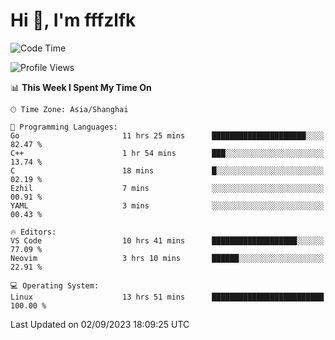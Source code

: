 # Hi 👋, I'm fffzlfk

<!--START_SECTION:waka-->
![Code Time](http://img.shields.io/badge/Code%20Time-380%20hrs%2051%20mins-blue)

![Profile Views](http://img.shields.io/badge/Profile%20Views-0-blue)

📊 **This Week I Spent My Time On** 

```text
🕑︎ Time Zone: Asia/Shanghai

💬 Programming Languages: 
Go                       11 hrs 25 mins      █████████████████████░░░░   82.47 % 
C++                      1 hr 54 mins        ███░░░░░░░░░░░░░░░░░░░░░░   13.74 % 
C                        18 mins             █░░░░░░░░░░░░░░░░░░░░░░░░   02.19 % 
Ezhil                    7 mins              ░░░░░░░░░░░░░░░░░░░░░░░░░   00.91 % 
YAML                     3 mins              ░░░░░░░░░░░░░░░░░░░░░░░░░   00.43 % 

🔥 Editors: 
VS Code                  10 hrs 41 mins      ███████████████████░░░░░░   77.09 % 
Neovim                   3 hrs 10 mins       ██████░░░░░░░░░░░░░░░░░░░   22.91 % 

💻 Operating System: 
Linux                    13 hrs 51 mins      █████████████████████████   100.00 % 
```


 Last Updated on 02/09/2023 18:09:25 UTC
<!--END_SECTION:waka-->
